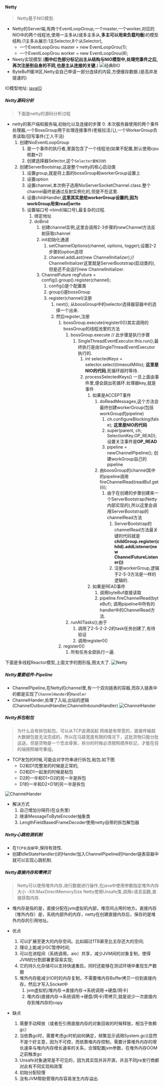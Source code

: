 #### Netty
> Netty基于NIO模型.
* Netty的Server端,有两个EventLoopGroup,一个master,一个worker,对应的NIO中的两个线程池,使用一主多从(或多主多从,**多主可以用来负载均衡**)的模型结构.(1主多从展示:1主Selector,8个从Selector),
  * 一个EventLoopGrou master = new EventLoopGrou(1);
  * 一个EventLoopGrou worker = new EventLoopGrou(8);
* Neety实现模型.(**图中红色部分标记出主从结构与NIO模型中,处理完事件之后,再次注册到自身的不同,也是主从连接的关键.**)
![经典BIO](../../../Images/programming/component/netty/netty模型.png)
* ByteBuff缓冲区,Netty会自己申请一部分连续的内容,方便缓存数据.(是高并发提速的)

IO模型地址:
[javaIO](../../Java/base/JavaIO.md)

##### Netty源码分析
> 下面是netty的源码分析过程
* netty的客户端和服务端,初始化以及连接的步骤
  0. 本次服务器使用的两个事件处理器,一个BossGroup用于处理连接事件(老板拉活儿),一个WorkerGroup负责读取/回写事件(工人干活)
  1. 创建NioEventLoopGroup
     1. 是一个事件的执行者,里面包含了一个线程池(如果不配置,默认使用cpu核数*2)
     2. 创建选择器Selector,这个`Selector是NIO的`
  2. 创建ServerBootstrap,这是整个netty的核心启动类
     1. 设置group,就是将上面的bossGroup和workerGroup设置上
     2. 设置option
     3. 设置channel,本次例子选用NioServerSocketChannel.class.整个channel最终是通过反射实例化的,但是不在这里.
     4. 设置childHandler,**这里其实是给workerGroup设置的,因为workGroup用来read|write**
     5. 设置端口号->bind(端口号),最复杂的过程.
        1. 绑定地址
        2. doBind
           1. 创建channel实例,这里会调用2-3步骤的newChannel方法反射获取channel
           2. init初始化通道
              1. setChannelOptions(channel, options, logger);设置2-2步骤的option选项
              2. channel.addLast(new ChannelInitializer);// ChannelInitializer这里就是ServerBootstrap(启动类的),但是还不会运行new ChannelInitializer.
           3. ChannelFuture regFuture = config().group().register(channel);
              1. config()是个配置类
              2. group()是bossGroup
              3. register(channel)注册
                 1. next(); 从boosGroup中的selector选择器容器中的选择一个出来.
                 2. 然后register,注册
                    1. bossGroup.execute(register0())其实调用的bossGroup的线程池里的方法
                       1. bossGroup.execute // 此步骤是执行步骤
                          1. SingleThreadEventExecutor.this.run();最终执行是由SingleThreadEventExecutor执行的.
                             1. int selectedKeys = selector.select(timeoutMillis); **这里是NIO的代码**,死循环超时等待.
                             2. processSelectedKeys() 一旦上面由事件里,便会跳出死循环.处理器key,就是事件
                                1. 如果是ACCEPT事件
                                   1. doReadMessages,这个方法会最终创建workerGroup(包括workGroup的pipeline)
                                      1. ch.configureBlocking(false); **这里是NIO的代码**
                                      2. super(parent, ch, SelectionKey.OP_READ); 设置关注事件是**OP_READ**
                                      3. pipeline = newChannelPipeline(); 创建workGroup自己的pipeline
                                   2. 由boosGroup的channel其中的pipeline调用fireChannelRead(readBuf.get(i));
                                      1. 由于在创建的步骤创建来一个ServerBootstrap(Netty内部实现的),所以这里会调用ServerBootstrap的channelRead方法
                                         1. ServerBootstrap的channelRead方法最关键的代码就是**childGroup.register(child).addListener(new ChannelFutureListener())**
                                         2. 注册workerGroup,逻辑于2-5-3方法是一样的逻辑的.
                                2. 如果是READ事件
                                   1. 调用byteBuf直接读取
                                   2. pipeline.fireChannelRead(byteBuf); 调用pipeline中所有的handler中的ChannelRead方法.
                       2. runAllTasks();由于
                          1. 调用了2-5-2-2-2的task任务创建了,有待验证
                          2. 调用register0()
                    2. register0()
                       1. 所有任务全部执行一遍.
                       
下面是多线程Reactor模型,上面文字的图形版,图太大了.
![Netty](../../../Images/programming/component/netty/Netty-源码.png)
   

##### Netty重要组件-Pipeline
* ChannelPipeline,在Netty的channel里,有一个双向链表的容器,而存入链表中的都是实现了`ChannelHander`的`Handler`
* ChannelHander,处理了入站,出站的逻辑(ChannelOutboundHandler,ChannelInboundHandler)
![ChannelHander](../../../Images/programming/component/netty/Netty中Channel.png)

##### Netty拆包粘包
> 为什么会有拆包粘包，可以从TCP追溯说起
> 网络是有带宽的，直接传输超大数据包是无法完成的，所以在马路宽度有限的情况下，这批货物只能分批运送，但是货物是一个恐龙骨架，拆分的时候必须按照顺序标记，才能在目的端按照编号重组。
* TCP发包的时候,可能会对字符串进行拆包,粘包.如下图
  * D2和D1完整发的时候是正常的,
  * D2和D1一起发的时候是粘包
  * D2的一半和D1+D2的另一半是拆包
  * D1的一半和D2+D1的另一半是拆包

![ChannelHander](../../../Images/programming/component/netty/netty粘包拆包.png)
* 解决方式
  1. 自己增加分隔符(在业务里)
  2. 继承MessageToByteEncoder抽象类
  3. LengthFieldBasedFrameDecoder使用netty自带的拆包解包器

##### Netty心跳检测机制
* 在`TCP长连接`中,保持有效性.
* 创建IdleStateHandler()的Hander加入ChannelPipeline的Hander链表容器中就可以实现心跳机制.


##### Netty直接内存和零拷贝
> Netty可以使用堆外内存,进行数据进行操作,在java中使用参数指定堆外内存大小 -XX:MaxDirectMemorySize
> Netty使用Unsafe类,调用c语言函数,直接获取内存.
* 堆内存是指的是，直接分配在jvm虚拟机内部，堆空间占用的地方。直接内存（堆外内存）是，系统内部外的内存，netty在创建直接内存后，保存的是堆外内存的引用地址。

* 优点
  1. 可以扩展至更大的内存空间。比如超过1TB甚至比主存还大的空间;
  2. 理论上能减少GC暂停时间;
  3. 可以在进程间（系统调用，aio）共享，减少JVM间的对象复制，使得JVM的分割部署更容易实现;
  4. 它的持久化存储可以支持快速重启，同时还能够在测试环境中重现生产数据
  5. 堆外内存能减少IO时的内存复制，不需要堆内存Buffer拷贝一份到直接内存，然后才写入Socket中
     1. jvm虚拟机(堆内存->直接内存->系统调用->硬盘/网卡)
     2. 堆内存(直接内存->系统调用->硬盘/网卡)零拷贝,就是说少一次直接内存到堆内存的copy
* 缺点 
  1. 需要手动释放（或者在引用直接内存的对象回收的时候释放，相当于依赖gc）
  2. 当依靠gc时，需要考虑gc时机如何确定，频繁显示调用System.gc()显然不是个好主意，因为不可控，而依靠堆内存控制，需要计算堆外内存的增长速率与堆内内存增长速率的关系，合理配置jvm参数，在堆外内存OOM之前触发gc
  3. Unsafe对象通常是不可见的，因为其实现并非开源，并且不同jre发行商都对此有不同实现和政策
  4. 初始分配较慢
  5. 没有JVM帮助管理内存容易发生内存溢出.